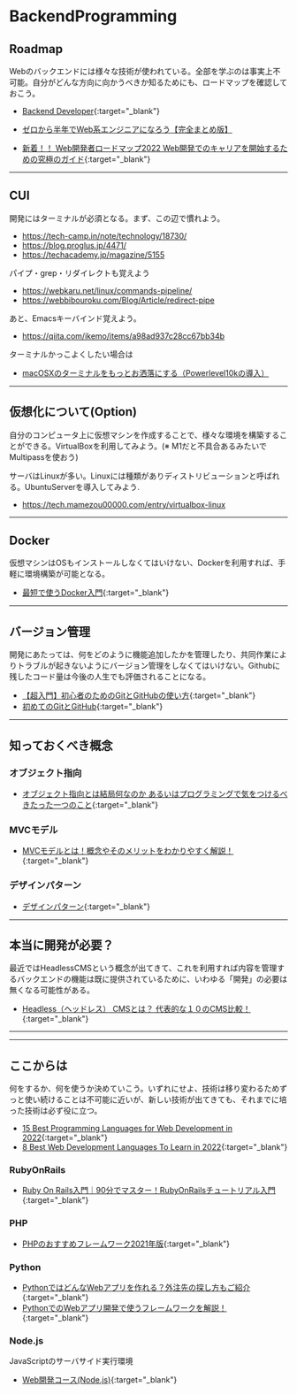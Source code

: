 # BackendProgramming

## Roadmap
Webのバックエンドには様々な技術が使われている。全部を学ぶのは事実上不可能。自分がどんな方向に向かうべきか知るためにも、ロードマップを確認しておこう。

- [Backend Developer](https://roadmap.sh/backend){:target="_blank"}

- [ゼロから半年でWeb系エンジニアになろう【完全まとめ版】](https://www.youtube.com/watch?v=O9D18lhLa2Y)
- [新着！！ Web開発者ロードマップ2022 Web開発でのキャリアを開始するための究極のガイド](https://www.youtube.com/watch?v=7uJGjbkp0-U){:target="_blank"}

---

## CUI
開発にはターミナルが必須となる。まず、この辺で慣れよう。
- https://tech-camp.in/note/technology/18730/
- https://blog.proglus.jp/4471/
- https://techacademy.jp/magazine/5155

パイプ・grep・リダイレクトも覚えよう
- https://webkaru.net/linux/commands-pipeline/
- https://webbibouroku.com/Blog/Article/redirect-pipe

あと、Emacsキーバインド覚えよう。
- https://qiita.com/ikemo/items/a98ad937c28cc67bb34b

ターミナルかっこよくしたい場合は
- [macOSXのターミナルをもっとお洒落にする（Powerlevel10kの導入）](https://osmaniax.1banzaka.com/osx/macosx%E3%81%AE%E3%82%BF%E3%83%BC%E3%83%9F%E3%83%8A%E3%83%AB%E3%82%92%E3%82%82%E3%81%A3%E3%81%A8%E3%81%8A%E6%B4%92%E8%90%BD%E3%81%AB%E3%81%99%E3%82%8B%EF%BC%88powerlevel10k%E3%81%AE%E5%B0%8E%E5%85%A5/3710)

---

## 仮想化について(Option)
自分のコンピュータ上に仮想マシンを作成することで、様々な環境を構築することができる。VirtualBoxを利用してみよう。(※ M1だと不具合あるみたいでMultipassを使おう)

サーバはLinuxが多い。Linuxには種類がありディストリビューションと呼ばれる。UbuntuServerを導入してみよう.

- https://tech.mamezou00000.com/entry/virtualbox-linux

---

## Docker
仮想マシンはOSもインストールしなくてはいけない、Dockerを利用すれば、手軽に環境構築が可能となる。
- [最短で使うDocker入門](https://codezine.jp/article/corner/837){:target="_blank"}

---
## バージョン管理
開発にあたっては、何をどのように機能追加したかを管理したり、共同作業によりトラブルが起きないようにバージョン管理をしなくてはいけない。Githubに残したコード量は今後の人生でも評価されることになる。
- [【超入門】初心者のためのGitとGitHubの使い方](https://tech-blog.rakus.co.jp/entry/20200529/git){:target="_blank"}
- [初めてのGitとGitHub](https://www.udemy.com/course/intro_git/){:target="_blank"}

---
## 知っておくべき概念
### オブジェクト指向
- [オブジェクト指向とは結局何なのか あるいはプログラミングで気をつけるべきたった一つのこと](https://qiita.com/lamrongol/items/8a339721ee20a1c81e3c?gclid=Cj0KCQjw0umSBhDrARIsAH7FCodGIdxQnreoiQnhXKJy70jbus15uYnMbPMLzLxMa0JTsRJXyU7qpeEaApGnEALw_wcB){:target="_blank"}

### MVCモデル
- [MVCモデルとは！概念やそのメリットをわかりやすく解説！](https://www.geekly.co.jp/column/cat-technology/1911_040/){:target="_blank"}

### デザインパターン
- [デザインパターン](https://www.techscore.com/tech/DesignPattern/){:target="_blank"}

---
## 本当に開発が必要？
最近ではHeadlessCMSという概念が出てきて、これを利用すれば内容を管理するバックエンドの機能は既に提供されているために、いわゆる「開発」の必要は無くなる可能性がある。
- [Headless（ヘッドレス） CMSとは？ 代表的な１０のCMS比較！](https://wk-partners.co.jp/homepage/blog/hpseisaku/htmlcss/headless-cms/){:target="_blank"}


---
---

## ここからは
何をするか、何を使うか決めていこう。いずれにせよ、技術は移り変わるためずっと使い続けることは不可能に近いが、新しい技術が出てきても、それまでに培った技術は必ず役に立つ。
- [15 Best Programming Languages for Web Development in 2022](https://www.globalmediainsight.com/blog/programming-languages-web-development/){:target="_blank"}
- [8 Best Web Development Languages To Learn in 2022](https://intellipaat.com/blog/best-web-development-languages/){:target="_blank"}

### RubyOnRails
- [Ruby On Rails入門｜90分でマスター！RubyOnRailsチュートリアル入門](https://www.youtube.com/watch?v=IyEcu9e1YgM){:target="_blank"}

### PHP
- [PHPのおすすめフレームワーク2021年版](https://engineer-milione.com/programming/php-framework.html){:target="_blank"}

### Python
- [PythonではどんなWebアプリを作れる？外注先の探し方もご紹介](https://hnavi.co.jp/knowledge/blog/python-web-application/){:target="_blank"}
- [PythonでのWebアプリ開発で使うフレームワークを解説！](https://and-engineer.com/articles/YPuC3xIAACQAic3M){:target="_blank"}

### Node.js
JavaScriptのサーバサイド実行環境
- [Web開発コース(Node.js)](https://prog-8.com/paths/node){:target="_blank"}


